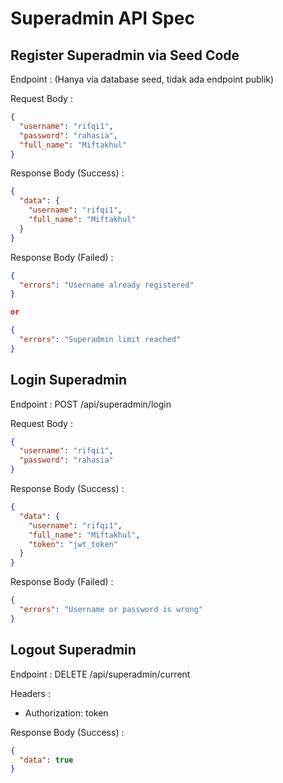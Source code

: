 # Superadmin API Spec

## Register Superadmin via Seed Code

Endpoint : (Hanya via database seed, tidak ada endpoint publik)

Request Body :

```json
{
  "username": "rifqi1",
  "password": "rahasia",
  "full_name": "Miftakhul"
}
```

Response Body (Success) :

```json
{
  "data": {
    "username": "rifqi1",
    "full_name": "Miftakhul"
  }
}
```

Response Body (Failed) :

```json
{
  "errors": "Username already registered"
}

or

{
  "errors": "Superadmin limit reached"
}
```

## Login Superadmin

Endpoint : POST /api/superadmin/login

Request Body :

```json
{
  "username": "rifqi1",
  "password": "rahasia"
}
```

Response Body (Success) :

```json
{
  "data": {
    "username": "rifqi1",
    "full_name": "Miftakhul",
    "token": "jwt_token"
  }
}
```

Response Body (Failed) :

```json
{
  "errors": "Username or password is wrong"
}
```

## Logout Superadmin

Endpoint : DELETE /api/superadmin/current

Headers :

- Authorization: token

Response Body (Success) :

```json
{
  "data": true
}
```
